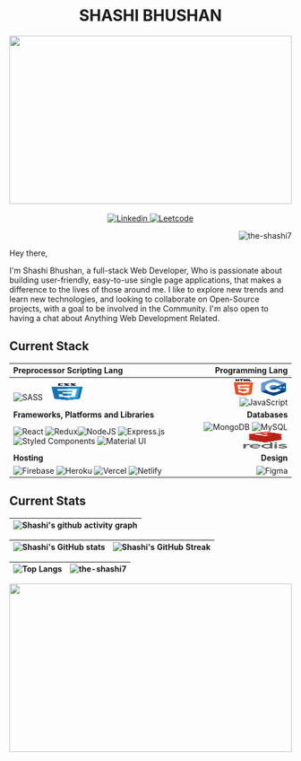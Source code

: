 <h1 align="center" >SHASHI BHUSHAN</h1>
<img src="https://d1h9h5g2pln59q.cloudfront.net/project_execution_b84b722cd4.png" width="100%" height="300" >
<p align="center">
  <a href="https://www.linkedin.com/in/shashi-bhushan-4301a3208/" target="_blank" >
    <img src="https://img.shields.io/badge/Shashi_Bhushan-%230077B5.svg?style=for-the-badge&logo=linkedin&logoColor=white" alt="Linkedin" />
 </a>
<a href="https://leetcode.com/the_shashi7/" target="_blank" >
    <img src="https://img.shields.io/badge/-@the_shashi7-%231DA1F2.svg?style=for-the-badge&logo=LeetCode" alt="Leetcode" />
 </a>
<p align="right"> <img src="https://komarev.com/ghpvc/?username=the-shashi7&label=Profile%20views&color=0e75b6&style=flat" alt="the-shashi7" /> </p>
Hey there,   

I'm Shashi Bhushan, a full-stack Web Developer, Who is passionate about building user-friendly, easy-to-use single page applications, that makes a difference to the lives of those around me. I like to explore new trends and learn new technologies, and looking to collaborate on Open-Source projects, with a goal to be involved in the Community. I'm also open to having a chat about Anything Web Development Related.

<!-- Want to know more about me? [Check out my portfolio](https://www.Shashi.com) -->

## Current Stack

| Preprocessor Scripting Lang | Programming Lang |
| :--- | ---: |
| ![SASS](https://img.shields.io/badge/SASS-hotpink.svg?style=for-the-badge&logo=SASS&logoColor=white) <img src="https://raw.githubusercontent.com/devicons/devicon/master/icons/css3/css3-original-wordmark.svg" alt="css3" width="80" height="30"/> |<img src="https://raw.githubusercontent.com/devicons/devicon/master/icons/html5/html5-original-wordmark.svg" alt="html5" width="50" height="30"/>  <img src="https://raw.githubusercontent.com/devicons/devicon/master/icons/cplusplus/cplusplus-original.svg" alt="cplusplus" width="50" height="30"/> ![JavaScript](https://img.shields.io/badge/javascript-%23323330.svg?style=for-the-badge&logo=javascript&logoColor=%23F7DF1E)
| **Frameworks, Platforms and Libraries** | **Databases** |
| ![React](https://img.shields.io/badge/react-%2320232a.svg?style=for-the-badge&logo=react&logoColor=%2361DAFB) ![Redux](https://img.shields.io/badge/redux-%23593d88.svg?style=for-the-badge&logo=redux&logoColor=white)![NodeJS](https://img.shields.io/badge/node.js-6DA55F?style=for-the-badge&logo=node.js&logoColor=white) ![Express.js](https://img.shields.io/badge/express.js-%23404d59.svg?style=for-the-badge&logo=express&logoColor=%2361DAFB) ![Styled Components](https://img.shields.io/badge/styled--components-DB7093?style=for-the-badge&logo=styled-components&logoColor=white) ![Material UI](https://img.shields.io/badge/materialui-%230081CB.svg?style=for-the-badge&logo=material-ui&logoColor=white) | ![MongoDB](https://img.shields.io/badge/MongoDB-%234ea94b.svg?style=for-the-badge&logo=mongodb&logoColor=white) ![MySQL](https://img.shields.io/badge/mysql-%2300f.svg?style=for-the-badge&logo=mysql&logoColor=white) <img src="https://raw.githubusercontent.com/devicons/devicon/master/icons/redis/redis-original-wordmark.svg" alt="redis" width="80" height="30"/> |
| **Hosting** | **Design**|
| ![Firebase](https://img.shields.io/badge/firebase-%23039BE5.svg?style=for-the-badge&logo=firebase) ![Heroku](https://img.shields.io/badge/heroku-%23430098.svg?style=for-the-badge&logo=heroku&logoColor=white) ![Vercel](https://img.shields.io/badge/vercel-%23000000.svg?style=for-the-badge&logo=vercel&logoColor=white) ![Netlify](https://img.shields.io/badge/netlify-%23000000.svg?style=for-the-badge&logo=netlify&logoColor=#00C7B7) | ![Figma](https://img.shields.io/badge/figma-%23F24E1E.svg?style=for-the-badge&logo=figma&logoColor=white) |

## Current Stats

|   ![Shashi's github activity graph](https://github-readme-activity-graph.cyclic.app/graph?username=the-Shashi7&theme=rogue)
| :---: |

| ![Shashi's GitHub stats](https://github-readme-stats.vercel.app/api?username=the-Shashi7&show_icons=true&theme=city_lights) | ![Shashi's GitHub Streak](https://github-readme-streak-stats.herokuapp.com/?user=the-Shashi7&theme=city-lights) |
| :---: | :---: |

| ![Top Langs](https://github-readme-stats.vercel.app/api/top-langs/?username=the-Shashi7&theme=city_lights) | <img src="https://github-profile-trophy.vercel.app/?username=the-shashi7" alt="the-shashi7" height="50%" width="100%" />|
| :---: | :---: |
<img src="https://developers.giphy.com/branch/master/static/api-512d36c09662682717108a38bbb5c57d.gif" width="100%" height="300" >

